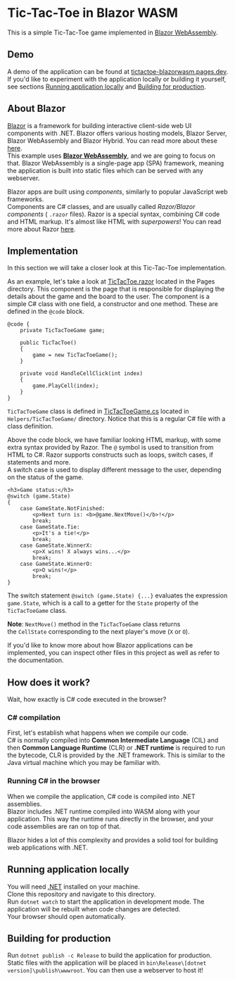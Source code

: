 # Tic-Tac-Toe in Blazor WASM
This is a simple Tic-Tac-Toe game implemented in [Blazor WebAssembly](https://learn.microsoft.com/en-us/aspnet/core/blazor/?view=aspnetcore-7.0&WT.mc_id=dotnet-35129-website#blazor-webassembly).  

## Demo
A demo of the application can be found at [tictactoe-blazorwasm.pages.dev](https://tictactoe-blazorwasm.pages.dev/).  
If you'd like to experiment with the application locally or building it yourself, see sections [Running application locally](#Running-application-locally) and [Building for production](#Building-for-production).

## About Blazor
[Blazor](https://dotnet.microsoft.com/en-us/apps/aspnet/web-apps/blazor) is a framework for building interactive client-side web UI components with .NET.  Blazor offers various hosting models,  Blazor Server, Blazor WebAssembly and Blazor Hybrid. You can read more about these [here](https://learn.microsoft.com/en-us/aspnet/core/blazor/hosting-models?view=aspnetcore-7.0&source=recommendations).  
This example uses [**Blazor WebAssembly**](https://learn.microsoft.com/en-us/aspnet/core/blazor/?view=aspnetcore-7.0&WT.mc_id=dotnet-35129-website#blazor-webassembly), and we are going to focus on that. Blazor WebAssembly is a single-page app (SPA) framework, meaning the application is built into static files which can be served with any webserver.  

Blazor apps are built using *components*, similarly to popular JavaScript web frameworks.  
Components are C# classes, and are usually called *Razor/Blazor components* ( `.razor` files). Razor is a special syntax, combining C# code and HTML markup. It's almost like HTML with *superpowers*!  You can read more about Razor [here](https://learn.microsoft.com/en-us/aspnet/core/mvc/views/razor?view=aspnetcore-7.0).

## Implementation
In this section we will take a closer look at this Tic-Tac-Toe implementation.  

As an example, let's take a look at [TicTacToe.razor](Pages/TicTacToe.razor) located in the Pages directory. This component is the page that is responsible for displaying the details about the game and the board to the user. 
The component is a simple C# class with one field, a constructor and one method. These are defined in the `@code` block.
```razor
@code {
    private TicTacToeGame game;
    
    public TicTacToe()
    {
        game = new TicTacToeGame();
    }
    
    private void HandleCellClick(int index)
    {
        game.PlayCell(index);
    }
}
```
`TicTacToeGame` class is defined in [TicTacToeGame.cs](Helpers/TicTacToeGame/TicTacToeGame.cs) located in `Helpers/TicTacToeGame/` directory. Notice that this is a regular C# file with a class definition.

Above the code block, we have familiar looking HTML markup, with some extra syntax provided by Razor. The `@` symbol is used to transition from HTML to C#. Razor supports constructs such as loops, switch cases, if statements and more.  
A switch case is used to display different  message to the user, depending on the status of the game.
```razor
<h3>Game status:</h3>
@switch (game.State)
{
    case GameState.NotFinished:
        <p>Next turn is: <b>@game.NextMove()</b>!</p>
        break;
    case GameState.Tie:
        <p>It's a tie!</p>
        break;
    case GameState.WinnerX:
        <p>X wins! X always wins...</p>
        break;
    case GameState.WinnerO:
        <p>O wins!</p>
        break;
}
```
The switch statement `@switch (game.State) {...}`  evaluates the expression `game.State`, which is a call to a getter for the `State` property of the `TicTacToeGame` class.  

**Note**: `NextMove()` method in the `TicTacToeGame` class returns the `CellState` corresponding to the next player's move (`X` or `O`).

If you'd like to know more about how Blazor applications can be implemented, you can inspect other files in this project as well as refer to the documentation.

## How does it work?
Wait, how exactly is C# code executed in the browser?  

### C# compilation
First, let's establish what happens when we compile our code.  
C# is normally compiled into **Common Intermediate Language** (CIL) and then **Common Language Runtime** (CLR) or **.NET runtime** is required to run the bytecode, CLR is provided by the .NET framework. This is similar to the Java virtual machine which you may be familiar with.  

### Running C# in the browser

When we compile the application, C# code is compiled into .NET assemblies.  
Blazor includes .NET runtime compiled into WASM along with your application. This way the runtime runs directly in the browser, and your code assemblies are ran on top of that.  

Blazor hides a lot of this complexity and provides a solid tool for building web applications with .NET.

## Running application locally
You will need [.NET](https://dotnet.microsoft.com/en-us/) installed on your machine.  
Clone this repository and navigate to this directory.  
Run `dotnet watch` to start the application in development mode. The application will be rebuilt when code changes are detected.  
Your browser should open automatically.  

## Building for production
Run `dotnet publish -c Release` to build the application for production.  
Static files with the application will be placed in `bin\Release\[dotnet version]\publish\wwwroot`. You can then use a webserver to host it!